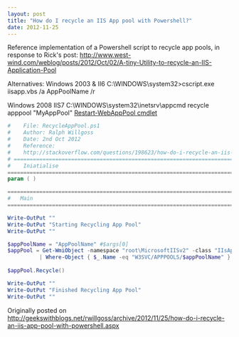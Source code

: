 ```yaml
---
layout: post
title: "How do I recycle an IIS App pool with Powershell?"
date: 2012-11-25
---
```


Reference implementation of a Powershell script to recycle app pools, in response to Rick's post:
http://www.west-wind.com/weblog/posts/2012/Oct/02/A-tiny-Utility-to-recycle-an-IIS-Application-Pool

Alternatives:
Windows 2003 & II6
C:\WINDOWS\system32>cscript.exe iisapp.vbs /a AppPoolName /r

Windows 2008 IIS7
C:\WINDOWS\system32\inetsrv\appcmd recycle apppool "MyAppPool"
[Restart-WebAppPool cmdlet](https://docs.microsoft.com/en-us/previous-versions/windows/it-pro/windows-server-2008-R2-and-2008/ee790580(v=technet.10))

``` powershell
#    File: RecycleAppPool.ps1
#    Author: Ralph Willgoss
#    Date: 2nd Oct 2012
#    Reference:
#    http://stackoverflow.com/questions/198623/how-do-i-recycle-an-iis-apppool-with-powershell
# =============================================================================
#    Iniatialise
=============================================================================
param ( )

=============================================================================
#   Main
=============================================================================

Write-OutPut ""
Write-OutPut "Starting Recycling App Pool"
Write-OutPut ""

$appPoolName = "AppPoolName" #$args[0]
$appPool = Get-WmiObject -namespace "root\MicrosoftIISv2" -class "IIsApplicationPool"
          | Where-Object { $_.Name -eq "W3SVC/APPPOOLS/$appPoolName" }
          
$appPool.Recycle()

Write-OutPut ""
Write-OutPut "Finished Recycling App Pool"
Write-OutPut ""
```

Originally posted on http://geekswithblogs.net/rwillgoss/archive/2012/11/25/how-do-i-recycle-an-iis-app-pool-with-powershell.aspx
